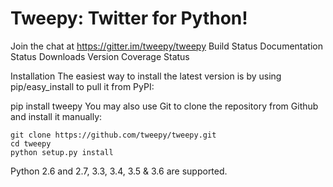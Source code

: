 # Tweepy: Twitter for Python!
Join the chat at https://gitter.im/tweepy/tweepy Build Status Documentation Status Downloads Version Coverage Status

Installation
The easiest way to install the latest version is by using pip/easy_install to pull it from PyPI:

pip install tweepy
You may also use Git to clone the repository from Github and install it manually:

```
git clone https://github.com/tweepy/tweepy.git
cd tweepy
python setup.py install
```

Python 2.6 and 2.7, 3.3, 3.4, 3.5 & 3.6 are supported.
